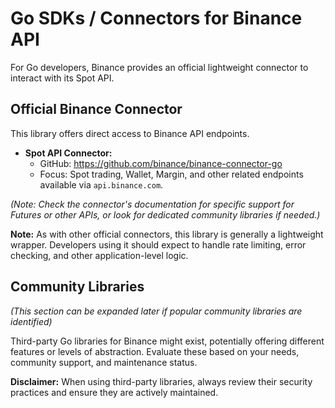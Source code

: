 # Go SDKs / Connectors for Binance API

For Go developers, Binance provides an official lightweight connector to interact with its Spot API.

## Official Binance Connector

This library offers direct access to Binance API endpoints.

*   **Spot API Connector:**
    *   GitHub: <https://github.com/binance/binance-connector-go>
    *   Focus: Spot trading, Wallet, Margin, and other related endpoints available via `api.binance.com`.

*(Note: Check the connector's documentation for specific support for Futures or other APIs, or look for dedicated community libraries if needed.)*

**Note:** As with other official connectors, this library is generally a lightweight wrapper. Developers using it should expect to handle rate limiting, error checking, and other application-level logic.

## Community Libraries

*(This section can be expanded later if popular community libraries are identified)*

Third-party Go libraries for Binance might exist, potentially offering different features or levels of abstraction. Evaluate these based on your needs, community support, and maintenance status.

**Disclaimer:** When using third-party libraries, always review their security practices and ensure they are actively maintained. 